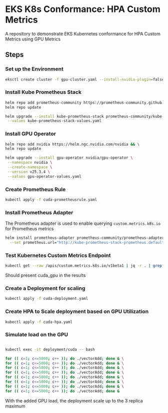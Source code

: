# EKS K8s Conformance: HPA Custom Metrics

A repository to demonstrate EKS Kubernetes conformance for HPA Custom Metrics using GPU Metrics

## Steps

### Set up the Environment

```bash
eksctl create cluster -f gpu-cluster.yaml --install-nvidia-plugin=false
```

### Install Kube Prometheus Stack

```bash
helm repo add prometheus-community https://prometheus-community.github.io/helm-charts && \
helm repo update

helm upgrade --install kube-prometheus-stack prometheus-community/kube-prometheus-stack \
 --values kube-prometheus-stack-values.yaml
```


### Install GPU Operator

```bash
helm repo add nvidia https://helm.ngc.nvidia.com/nvidia && \
helm repo update

helm upgrade --install gpu-operator nvidia/gpu-operator \
 --namespace nvidia \
 --create-namespace \
 --version v25.3.4 \
 --values gpu-operator-values.yaml
```

### Create Prometheus Rule
```bash
kubectl apply -f cuda-prometheusrule.yaml
```

### Install Prometheus Adapter

The Prometheus adapter is used to enable querying `custom.metrics.k8s.io` for Prometheus metrics

```bash
helm install prometheus-adapter prometheus-community/prometheus-adapter \
  --set prometheus.url="http://kube-prometheus-stack-prometheus.default.svc.cluster.local"
```

### Test Kubernetes Custom Metrics Endpoint

```bash
kubectl get --raw /apis/custom.metrics.k8s.io/v1beta1 | jq -r . | grep cuda_gpu
```
Should present cuda_gpu in the results

### Create a Deployment for scaling

```bash
kubectl apply -f cuda-deployment.yaml
```

### Create HPA to Scale deployment based on GPU Utilization

```bash
kubectl apply -f cuda-hpa.yaml
```

### Simulate load on the GPU

```bash

kubectl exec -it deployment/cuda -- bash

for (( c=1; c<=5000; c++ )); do ./vectorAdd; done & \
for (( c=1; c<=5000; c++ )); do ./vectorAdd; done & \
for (( c=1; c<=5000; c++ )); do ./vectorAdd; done & \
for (( c=1; c<=5000; c++ )); do ./vectorAdd; done & \
for (( c=1; c<=5000; c++ )); do ./vectorAdd; done & \
for (( c=1; c<=5000; c++ )); do ./vectorAdd; done & \
for (( c=1; c<=5000; c++ )); do ./vectorAdd; done & \
for (( c=1; c<=5000; c++ )); do ./vectorAdd; done &
```

With the added GPU load, the deployment scale up to the 3 replica maximum

